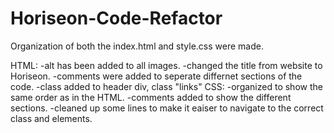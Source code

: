 # Horiseon-Code-Refactor
Organization of both the index.html and style.css were made.

HTML:
    -alt has been added to all images.
    -changed the title from website to Horiseon.
    -comments were added to seperate differnet sections of the code.
    -class added to header div, class "links"
CSS:
    -organized to show the same order as in the HTML.
    -comments added to show the different sections.
    -cleaned up some lines to make it eaiser to navigate to the correct class and elements.
